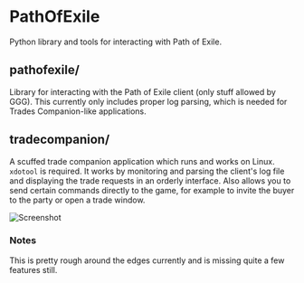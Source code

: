 # PathOfExile
Python library and tools for interacting with Path of Exile.


## pathofexile/
Library for interacting with the Path of Exile client (only stuff allowed by
GGG). This currently only includes proper log parsing, which is needed for
Trades Companion-like applications.


## tradecompanion/
A scuffed trade companion application which runs and works on Linux. `xdotool`
is required. It works by monitoring and parsing the client's log file and
displaying the trade requests in an orderly interface. Also allows you to send
certain commands directly to the game, for example to invite the buyer to the
party or open a trade window.

![Screenshot](https://i.imgur.com/09zTsfd.png)


### Notes
This is pretty rough around the edges currently and is missing quite a few
features still.
